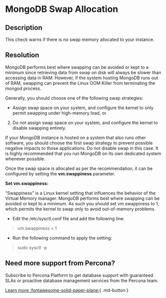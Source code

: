 # MongoDB Swap Allocation

## Description
This check warns if there is no swap memory allocated to your instance.

## Resolution

MongoDB performs best where swapping can be avoided or kept to a minimum since retrieving data from swap on disk will always be slower than accessing data in RAM. However, if the system hosting MongoDB runs out of RAM, swapping can prevent the Linux OOM Killer from terminating the mongod process.

Generally, you should choose one of the following swap strategies:


- Assign swap space on your system, and configure the kernel to only permit swapping under high-memory load, or

2. Do not assign swap space on your system, and configure the kernel to disable swapping entirely.

If your MongoDB instance is hosted on a system that also runs other software, you should choose the first swap strategy to prevent possible negative impacts to those applications. Do not disable swap in this case. It is highly recommended that you run MongoDB on its own dedicated system whenever possible.

Once the swap space is allocated as per the recommendation, it can be configured by setting the **vm.swappiness** parameter.

**Set vm.swappiness:**

“Swappiness” is a Linux kernel setting that influences the behavior of the Virtual Memory manager. MongoDB performs best where swapping can be avoided or kept to a minimum. As such you should set vm.swappiness to 1, which permits the kernel to swap only to avoid out-of-memory problems.

- Edit the /etc/sysctl.conf file and add the following line:

> vm.swappiness = 1

- Run the following command to apply the setting:

> sudo sysctl -p


## Need more support from Percona?
Subscribe to Percona Platform to get database support with guaranteed SLAs or proactive database management services from the Percona team.

[Learn more :fontawesome-solid-paper-plane:](https://per.co.na/subscribe){ .md-button }
